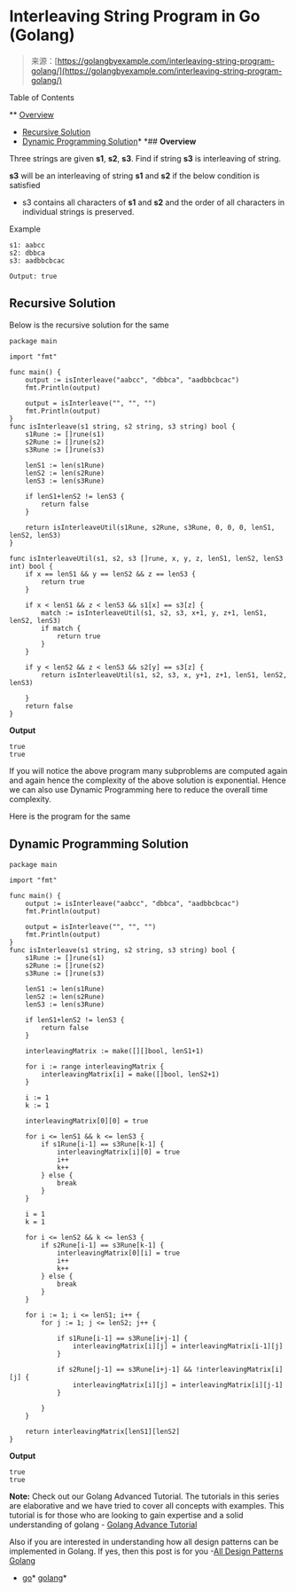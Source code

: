 <!--yml
category: 未分类
date: 2024-10-13 06:44:48
-->

# Interleaving String Program in Go (Golang)

> 来源：[https://golangbyexample.com/interleaving-string-program-golang/](https://golangbyexample.com/interleaving-string-program-golang/)

Table of Contents

 **   [Overview](#Overview "Overview")
*   [Recursive Solution](#Recursive_Solution "Recursive Solution")
*   [Dynamic Programming Solution](#Dynamic_Programming_Solution "Dynamic Programming Solution")*  *## **Overview**

Three strings are given **s1**, **s2**, **s3**. Find if string **s3** is interleaving of string.

**s3** will be an interleaving of string **s1** and **s2** if the below condition is satisfied

*   s3 contains all characters of **s1** and **s2** and the order of all characters in individual strings is preserved.

Example

```
s1: aabcc
s2: dbbca
s3: aadbbcbcac

Output: true
```

## **Recursive Solution**

Below is the recursive solution for the same

```
package main

import "fmt"

func main() {
	output := isInterleave("aabcc", "dbbca", "aadbbcbcac")
	fmt.Println(output)

	output = isInterleave("", "", "")
	fmt.Println(output)
}
func isInterleave(s1 string, s2 string, s3 string) bool {
	s1Rune := []rune(s1)
	s2Rune := []rune(s2)
	s3Rune := []rune(s3)

	lenS1 := len(s1Rune)
	lenS2 := len(s2Rune)
	lenS3 := len(s3Rune)

	if lenS1+lenS2 != lenS3 {
		return false
	}

	return isInterleaveUtil(s1Rune, s2Rune, s3Rune, 0, 0, 0, lenS1, lenS2, lenS3)
}

func isInterleaveUtil(s1, s2, s3 []rune, x, y, z, lenS1, lenS2, lenS3 int) bool {
	if x == lenS1 && y == lenS2 && z == lenS3 {
		return true
	}

	if x < lenS1 && z < lenS3 && s1[x] == s3[z] {
		match := isInterleaveUtil(s1, s2, s3, x+1, y, z+1, lenS1, lenS2, lenS3)
		if match {
			return true
		}
	}

	if y < lenS2 && z < lenS3 && s2[y] == s3[z] {
		return isInterleaveUtil(s1, s2, s3, x, y+1, z+1, lenS1, lenS2, lenS3)

	}
	return false
}
```

**Output**

```
true
true
```

If you will notice the above program many subproblems are computed again and again hence the complexity of the above solution is exponential. Hence we can also use Dynamic Programming here to reduce the overall time complexity.

Here is the program for the same

## **Dynamic Programming Solution**

```
package main

import "fmt"

func main() {
	output := isInterleave("aabcc", "dbbca", "aadbbcbcac")
	fmt.Println(output)

	output = isInterleave("", "", "")
	fmt.Println(output)
}
func isInterleave(s1 string, s2 string, s3 string) bool {
	s1Rune := []rune(s1)
	s2Rune := []rune(s2)
	s3Rune := []rune(s3)

	lenS1 := len(s1Rune)
	lenS2 := len(s2Rune)
	lenS3 := len(s3Rune)

	if lenS1+lenS2 != lenS3 {
		return false
	}

	interleavingMatrix := make([][]bool, lenS1+1)

	for i := range interleavingMatrix {
		interleavingMatrix[i] = make([]bool, lenS2+1)
	}

	i := 1
	k := 1

	interleavingMatrix[0][0] = true

	for i <= lenS1 && k <= lenS3 {
		if s1Rune[i-1] == s3Rune[k-1] {
			interleavingMatrix[i][0] = true
			i++
			k++
		} else {
			break
		}
	}

	i = 1
	k = 1

	for i <= lenS2 && k <= lenS3 {
		if s2Rune[i-1] == s3Rune[k-1] {
			interleavingMatrix[0][i] = true
			i++
			k++
		} else {
			break
		}
	}

	for i := 1; i <= lenS1; i++ {
		for j := 1; j <= lenS2; j++ {

			if s1Rune[i-1] == s3Rune[i+j-1] {
				interleavingMatrix[i][j] = interleavingMatrix[i-1][j]
			}

			if s2Rune[j-1] == s3Rune[i+j-1] && !interleavingMatrix[i][j] {
				interleavingMatrix[i][j] = interleavingMatrix[i][j-1]
			}

		}
	}

	return interleavingMatrix[lenS1][lenS2]
}
```

**Output**

```
true
true
```

**Note:** Check out our Golang Advanced Tutorial. The tutorials in this series are elaborative and we have tried to cover all concepts with examples. This tutorial is for those who are looking to gain expertise and a solid understanding of golang - [Golang Advance Tutorial](https://golangbyexample.com/golang-comprehensive-tutorial/)

Also if you are interested in understanding how all design patterns can be implemented in Golang. If yes, then this post is for you -[All Design Patterns Golang](https://golangbyexample.com/all-design-patterns-golang/)

*   [go](https://golangbyexample.com/tag/go/)*   [golang](https://golangbyexample.com/tag/golang/)*